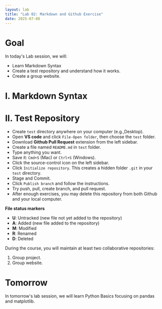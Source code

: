 ```yaml
---
layout: lab
title: "Lab 02: Markdown and Github Exercise"
date: 2025-07-08
---
```

# Goal

In today's Lab session, we will:

- Learn Markdown Syntax
- Create a test repository and understand how it works.
- Create a group website.

# I. Markdown Syntax

# II. Test Repository
- Create `test` directory anywhere on your computer (e.g.,Desktop).
- Open **VS code** and click `File-Open folder`, then choose the `test` folder.
- Download **Github Pull Request** extension from the left sidebar.
- Create a file named `README.md` in `test` folder.
- Type anything you want.
- Save it: `Cmd+S` (Mac) or `Ctrl+S` (Windows).
- Click the source-control icon on the left sidebar.
- Click `Initialize repository`. This creates a hidden folder `.git` in your `test` directory.
- Stage and Commit.
- Click `Publish branch` and follow the instructions.
- Try push, pull, create branch, and pull request.
- After enough exercises, you may delete this repository from both Github and your local computer.

**File status markers**

- **U**: Untracked (new file not yet added to the repository)
- **A**: Added (new file added to the repository)
- **M**: Modified
- **R**: Renamed
- **D**: Deleted

During the course, you will maintain at least two collaborative repositories:

1. Group project.
2. Group website.


# Tomorrow

In tomorrow's lab session, we will learn Python Basics focusing on pandas and matplotlib.

